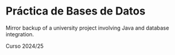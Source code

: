 # Práctica de Bases de Datos

Mirror backup of a university project involving Java and database integration.

Curso 2024/25
